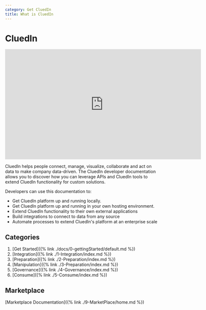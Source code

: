 ```yaml
---
category: Get CluedIn
title: What is CluedIn
---
```


# CluedIn

<iframe width="640" height="360" frameborder="0" allowfullscreen src="https://player.vimeo.com/video/312062542?controls=1"></iframe>

CluedIn helps people connect, manage, visualize, collaborate and act on data to make company data-driven. The CluedIn developer documentation allows you to discover how you can leverage APIs and CluedIn tools to extend CluedIn functionality for custom solutions.

Developers can use this documentation to:

- Get CluedIn platform up and running locally.
- Get CluedIn platform up and running in your own hosting environment.
- Extend CluedIn functionality to their own external applications
- Build integrations to connect to data from any source
- Automate processes to extend CluedIn's platform at an enterprise scale

## Categories

1. [Get Started]({% link ./docs/0-gettingStarted/default.md %})
2. [Integration]({% link ./1-Integration/index.md %})
3. [Preparation]({% link ./2-Preparation/index.md %})
4. [Manipulation]({% link ./3-Preparation/index.md %})
5. [Governance]({% link ./4-Governance/index.md %})
6. [Consume]({% link ./5-Consume/index.md %})

## Marketplace

[Marketplace Documentation]({% link ./9-MarketPlace/home.md %})